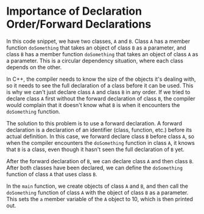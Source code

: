 # Importance of Declaration Order/Forward Declarations
In this code snippet, we have two classes, `A` and `B`. Class `A` has a member function `doSomething` that takes an object of class `B` as a parameter, and class `B` has a member function `doSomething` that takes an object of class `A` as a parameter. This is a circular dependency situation, where each class depends on the other.

In C++, the compiler needs to know the size of the objects it's dealing with, so it needs to see the full declaration of a class before it can be used. This is why we can't just declare class `A` and class `B` in any order. If we tried to declare class `A` first without the forward declaration of class `B`, the compiler would complain that it doesn't know what `B` is when it encounters the `doSomething` function.

The solution to this problem is to use a forward declaration. A forward declaration is a declaration of an identifier (class, function, etc.) before its actual definition. In this case, we forward declare class `B` before class `A`, so when the compiler encounters the `doSomething` function in class `A`, it knows that `B` is a class, even though it hasn't seen the full declaration of `B` yet.

After the forward declaration of `B`, we can declare class `A` and then class `B`. After both classes have been declared, we can define the `doSomething` function of class `A` that uses class `B`.

In the `main` function, we create objects of class `A` and `B`, and then call the `doSomething` function of class `A` with the object of class `B` as a parameter. This sets the `a` member variable of the `A` object to 10, which is then printed out.